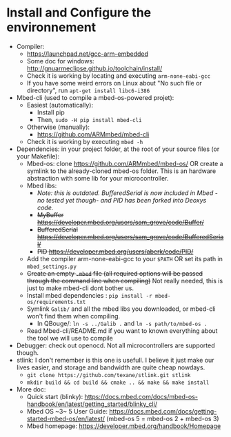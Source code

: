
# Install and Configure the environnement

* Compiler:
    * https://launchpad.net/gcc-arm-embedded
    * Some doc for windows: http://gnuarmeclipse.github.io/toolchain/install/
    * Check it is working by locating and executing `arm-none-eabi-gcc`
    * If you have some weird errors on Linux about "No such file or directory", run `apt-get install libc6-i386`
* Mbed-cli (used to compile a mbed-os-powered projet):
    * Easiest (automatically):
        * Install pip
        * Then, `sudo -H pip install mbed-cli`
    * Otherwise (manually):
        * https://github.com/ARMmbed/mbed-cli
    * Check it is working by executing `mbed -h`
* Dependencies: in your project folder, at the root of your source files (or your Makefile):
    * Mbed-os: clone https://github.com/ARMmbed/mbed-os/ OR create a symlink to the already-cloned mbed-os folder. This is an hardware abstraction with some lib for your microcontroller.
    * Mbed libs:
        * *Note: this is outdated. BufferedSerial is now included in Mbed - no tested yet though- and PID has been forked into Deoxys code.*
        * ~~MyBuffer        https://developer.mbed.org/users/sam_grove/code/Buffer/~~
        * ~~BufferedSerial  https://developer.mbed.org/users/sam_grove/code/BufferedSerial/~~
        * ~~PID             https://developer.mbed.org/users/aberk/code/PID/~~
    * Add the compiler arm-none-eabi-gcc to your `$PATH` OR set its path in `mbed_settings.py`
    * ~~Create an empty `.mbed` file (all required options will be passed through the command line when compiling)~~ Not really needed, this is just to make mbed-cli dont bother us.
    * Install mbed dependencies : `pip install -r mbed-os/requirements.txt`
    * Symlink `Galib/` and all the mbed libs you downloaded, or mbed-cli won't find them when compiling.
        * In QBouge/: `ln -s ../Galib .` and `ln -s path/to/mbed-os .`
    * Read Mbed-cli/README.md if you want to known everything about the tool we will use to compile
* Debugger: check out openocd. Not all microcontrollers are supported though.
* stlink: I don't remember is this one is usefull. I believe it just make our lives easier, and storage and bandwidth are quite cheap nowdays.
    * `git clone https://github.com/texane/stlink.git stlink`
    * `mkdir build && cd build && cmake .. && make && make install`
* More doc:
    * Quick start (blinky): https://docs.mbed.com/docs/mbed-os-handbook/en/latest/getting_started/blinky_cli/
    * Mbed OS ~3~ 5 User Guide: https://docs.mbed.com/docs/getting-started-mbed-os/en/latest/ (mbed-os 5 = mbed-os 2 + mbed-os 3)
    * Mbed homepage: https://developer.mbed.org/handbook/Homepage

